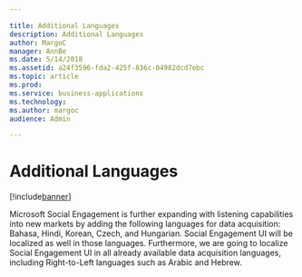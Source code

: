 ```yaml
---

title: Additional Languages
description: Additional Languages
author: MargoC
manager: AnnBe
ms.date: 5/14/2018
ms.assetid: a24f3596-fda2-425f-836c-04982dcd7ebc
ms.topic: article
ms.prod: 
ms.service: business-applications
ms.technology: 
ms.author: margoc
audience: Admin

---
```

#  Additional Languages




[!include[banner](../../includes/banner.md)]

Microsoft Social Engagement is further expanding with listening capabilities
into new markets by adding the following languages for data acquisition: Bahasa,
Hindi, Korean, Czech, and Hungarian. Social Engagement UI will be localized as
well in those languages. Furthermore, we are going to localize Social Engagement
UI in all already available data acquisition languages, including Right-to-Left
languages such as Arabic and Hebrew.
